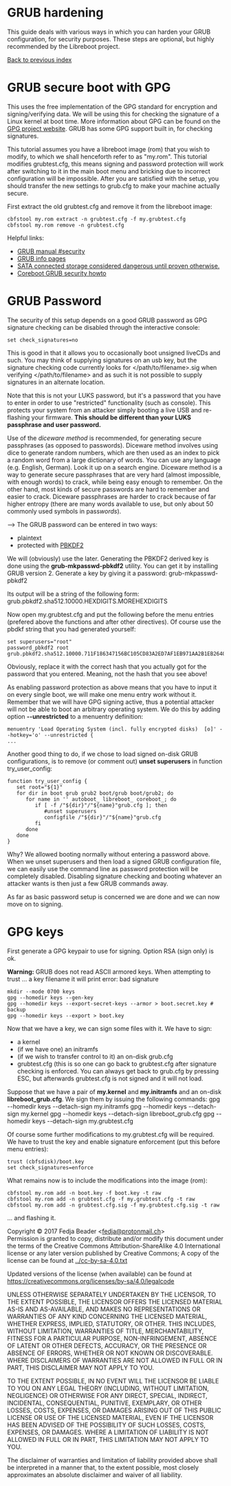 <div class="section">

GRUB hardening
==============

This guide deals with various ways in which you can harden your GRUB
configuration, for security purposes. These steps are optional, but
highly recommended by the Libreboot project.

[Back to previous index](./)

</div>

<div class="section">

GRUB secure boot with GPG
=========================

This uses the free implementation of the GPG standard for encryption and
signing/verifying data. We will be using this for checking the signature
of a Linux kernel at boot time. More information about GPG can be found
on the [GPG project website](https://www.gnu.org/software/gnupg/). GRUB
has some GPG support built in, for checking signatures.

This tutorial assumes you have a libreboot image (rom) that you wish to
modify, to which we shall henceforth refer to as \"my.rom\". This
tutorial modifies grubtest.cfg, this means signing and password
protection will work after switching to it in the main boot menu and
bricking due to incorrect configuration will be impossible. After you
are satisfied with the setup, you should transfer the new settings to
grub.cfg to make your machine actually secure.

First extract the old grubtest.cfg and remove it from the libreboot
image:

    cbfstool my.rom extract -n grubtest.cfg -f my.grubtest.cfg
    cbfstool my.rom remove -n grubtest.cfg

Helpful links:

-   [GRUB manual
    \#security](https://www.gnu.org/software/grub/manual/html_node/Security.html#Security)
-   [GRUB info
    pages](http://git.savannah.gnu.org/cgit/grub.git/tree/docs/grub.texi)
-   [SATA connected storage considered dangerous until proven
    otherwise.](https://libreboot.org/faq/#firmware-hddssd)
-   [Coreboot GRUB security
    howto](https://www.coreboot.org/GRUB2#Security)

</div>

<div class="section">

GRUB Password
=============

The security of this setup depends on a good GRUB password as GPG
signature checking can be disabled through the interactive console:

    set check_signatures=no

This is good in that it allows you to occasionally boot unsigned liveCDs
and such. You may think of supplying signatures on an usb key, but the
signature checking code currently looks for
&lt;/path/to/filename&gt;.sig when verifying &lt;/path/to/filename&gt;
and as such it is not possible to supply signatures in an alternate
location.

Note that this is not your LUKS password, but it\'s a password that you
have to enter in order to use \"restricted\" functionality (such as
console). This protects your system from an attacker simply booting a
live USB and re-flashing your firmware. **This should be different than
your LUKS passphrase and user password.**

Use of the *diceware method* is recommended, for generating secure
passphrases (as opposed to passwords). Diceware method involves using
dice to generate random numbers, which are then used as an index to pick
a random word from a large dictionary of words. You can use any language
(e.g. English, German). Look it up on a search engine. Diceware method
is a way to generate secure passphrases that are very hard (almost
impossible, with enough words) to crack, while being easy enough to
remember. On the other hand, most kinds of secure passwords are hard to
remember and easier to crack. Diceware passphrases are harder to crack
because of far higher entropy (there are many words available to use,
but only about 50 commonly used symbols in pass*words*).

\--&gt;
The GRUB password can be entered in two ways:

-   plaintext
-   protected with [PBKDF2](https://en.wikipedia.org/wiki/Pbkdf2)

We will (obviously) use the later. Generating the PBKDF2 derived key is
done using the **grub-mkpasswd-pbkdf2** utility. You can get it by
installing GRUB version 2. Generate a key by giving it a password:
    grub-mkpasswd-pbkdf2

Its output will be a string of the following form:
grub.pbkdf2.sha512.10000.HEXDIGITS.MOREHEXDIGITS

Now open my.grubtest.cfg and put the following before the menu entries
(prefered above the functions and after other directives). Of course use
the pbdkf string that you had generated yourself:

    set superusers="root"
    password_pbkdf2 root grub.pbkdf2.sha512.10000.711F186347156BC105CD83A2ED7AF1EB971AA2B1EB2640172F34B0DEFFC97E654AF48E5F0C3B7622502B76458DA494270CC0EA6504411D676E6752FD1651E749.8DD11178EB8D1F633308FD8FCC64D0B243F949B9B99CCEADE2ECA11657A757D22025986B0FA116F1D5191E0A22677674C994EDBFADE62240E9D161688266A711

Obviously, replace it with the correct hash that you actually got for
the password that you entered. Meaning, not the hash that you see above!

As enabling password protection as above means that you have to input it
on every single boot, we will make one menu entry work without it.
Remember that we will have GPG signing active, thus a potential attacker
will not be able to boot an arbitrary operating system. We do this by
adding option **\--unrestricted** to a menuentry definition:

    menuentry 'Load Operating System (incl. fully encrypted disks)  [o]' --hotkey='o' --unrestricted {
    ...

Another good thing to do, if we chose to load signed on-disk GRUB
configurations, is to remove (or comment out) **unset superusers** in
function try\_user\_config:

    function try_user_config {
       set root="${1}"
       for dir in boot grub grub2 boot/grub boot/grub2; do
          for name in '' autoboot_ libreboot_ coreboot_; do
             if [ -f /"${dir}"/"${name}"grub.cfg ]; then
                #unset superusers
                configfile /"${dir}"/"${name}"grub.cfg
             fi
          done
       done
    }

Why? We allowed booting normally without entering a password above. When
we unset superusers and then load a signed GRUB configuration file, we
can easily use the command line as password protection will be
completely disabled. Disabling signature checking and booting whatever
an attacker wants is then just a few GRUB commands away.

As far as basic password setup is concerned we are done and we can now
move on to signing.

</div>

<div class="section">

GPG keys
========

First generate a GPG keypair to use for signing. Option RSA (sign only)
is ok.

**Warning:** GRUB does not read ASCII armored keys. When attempting to
trust \... a key filename it will print error: bad signature

    mkdir --mode 0700 keys
    gpg --homedir keys --gen-key
    gpg --homedir keys --export-secret-keys --armor > boot.secret.key # backup
    gpg --homedir keys --export > boot.key

Now that we have a key, we can sign some files with it. We have to sign:

-   a kernel
-   (if we have one) an initramfs
-   (if we wish to transfer control to it) an on-disk grub.cfg
-   grubtest.cfg (this is so one can go back to grubtest.cfg after
    signature checking is enforced. You can always get back to grub.cfg
    by pressing ESC, but afterwards grubtest.cfg is not signed and it
    will not load.

Suppose that we have a pair of **my.kernel** and **my.initramfs** and an
on-disk **libreboot\_grub.cfg**. We sign them by issuing the following
commands:
    gpg --homedir keys --detach-sign my.initramfs
    gpg --homedir keys --detach-sign my.kernel
    gpg --homedir keys --detach-sign libreboot_grub.cfg
    gpg --homedir keys --detach-sign my.grubtest.cfg

Of course some further modifications to my.grubtest.cfg will be
required. We have to trust the key and enable signature enforcement (put
this before menu entries):

    trust (cbfsdisk)/boot.key
    set check_signatures=enforce

What remains now is to include the modifications into the image (rom):

    cbfstool my.rom add -n boot.key -f boot.key -t raw
    cbfstool my.rom add -n grubtest.cfg -f my.grubtest.cfg -t raw
    cbfstool my.rom add -n grubtest.cfg.sig -f my.grubtest.cfg.sig -t raw

\... and flashing it.

</div>

<div class="section">

Copyright © 2017 Fedja Beader &lt;fedja@protonmail.ch&gt;\
Permission is granted to copy, distribute and/or modify this document
under the terms of the Creative Commons Attribution-ShareAlike 4.0
International license or any later version published by Creative
Commons; A copy of the license can be found at
[../cc-by-sa-4.0.txt](../cc-by-sa-4.0.txt)

Updated versions of the license (when available) can be found at
<https://creativecommons.org/licenses/by-sa/4.0/legalcode>

UNLESS OTHERWISE SEPARATELY UNDERTAKEN BY THE LICENSOR, TO THE EXTENT
POSSIBLE, THE LICENSOR OFFERS THE LICENSED MATERIAL AS-IS AND
AS-AVAILABLE, AND MAKES NO REPRESENTATIONS OR WARRANTIES OF ANY KIND
CONCERNING THE LICENSED MATERIAL, WHETHER EXPRESS, IMPLIED, STATUTORY,
OR OTHER. THIS INCLUDES, WITHOUT LIMITATION, WARRANTIES OF TITLE,
MERCHANTABILITY, FITNESS FOR A PARTICULAR PURPOSE, NON-INFRINGEMENT,
ABSENCE OF LATENT OR OTHER DEFECTS, ACCURACY, OR THE PRESENCE OR ABSENCE
OF ERRORS, WHETHER OR NOT KNOWN OR DISCOVERABLE. WHERE DISCLAIMERS OF
WARRANTIES ARE NOT ALLOWED IN FULL OR IN PART, THIS DISCLAIMER MAY NOT
APPLY TO YOU.

TO THE EXTENT POSSIBLE, IN NO EVENT WILL THE LICENSOR BE LIABLE TO YOU
ON ANY LEGAL THEORY (INCLUDING, WITHOUT LIMITATION, NEGLIGENCE) OR
OTHERWISE FOR ANY DIRECT, SPECIAL, INDIRECT, INCIDENTAL, CONSEQUENTIAL,
PUNITIVE, EXEMPLARY, OR OTHER LOSSES, COSTS, EXPENSES, OR DAMAGES
ARISING OUT OF THIS PUBLIC LICENSE OR USE OF THE LICENSED MATERIAL, EVEN
IF THE LICENSOR HAS BEEN ADVISED OF THE POSSIBILITY OF SUCH LOSSES,
COSTS, EXPENSES, OR DAMAGES. WHERE A LIMITATION OF LIABILITY IS NOT
ALLOWED IN FULL OR IN PART, THIS LIMITATION MAY NOT APPLY TO YOU.

The disclaimer of warranties and limitation of liability provided above
shall be interpreted in a manner that, to the extent possible, most
closely approximates an absolute disclaimer and waiver of all liability.

</div>
